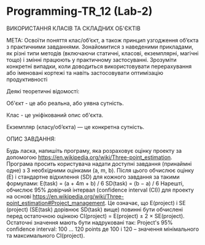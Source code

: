 # Programming-TR_12 (Lab-2)

ВИКОРИСТАННЯ КЛАСІВ ТА СКЛАДНИХ ОБ'ЄКТІВ

МЕТА: Освоїти поняття клас/об’єкт, а також принцип узгодження об’єкта з практичними завданнями.
Зонайомитися з наведеними прикладами, як різні типи методів (включаючи статичні, класові,
екземплярні, магічні тощо) і змінні працюють у практичному застосуванні. Зрозуміти конкретні
випадки, коли доводиться використовувати перерахування або іменовані кортежі та навіть
застосовувати оптимізацію продуктивності

Деякі теоретичні відомості:

Об'єкт - це або реальна, або уявна сутність.

Клас - це уніфікований опис об'єкта.

Екземпляр (класу/об’єкта) — це конкретна сутність.

ОПИС ЗАВДАННЯ:

Будь ласка, напишіть програму, яка розраховує оцінку проекту за
допомогою https://en.wikipedia.org/wiki/Three-point_estimation.
Програма просить користувача надати доступні завдання (принаймні одне) з 3 необхідними
оцінками (a, m, b). Після цього обчислює оцінку (E) і стандартне відхилення (SD) для кожного
завдання за такими формулами:
E(task) = (a + 4m + b) / 6
SD(task) = (b − a) / 6
Нарешті, обчислює 95% довірчий інтервал (confidence interval (CI)) для проекту на основі
https://en.wikipedia.org/wiki/Three-point_estimation#Project_management. Це означає, що
E(project) і SE (project) (SE(task) дорівнює SD(task) вище) повинні бути обчислені перед
остаточною оцінкою
CI(project) = E(project) ± 2 × SE(project). Остаточні значення мають бути надруковані так:
Project's 95% confidence interval: 100 ... 120 points
де 100 і 120 – значення мінімального та максимального CI(project).
